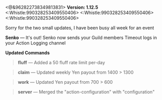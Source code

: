 <@&962822738349813831> **Version: 1.12.5** <:Whistle:990328253409550406> <:Whistle:990328253409550406> <:Whistle:990328253409550406>

Sorry for the two small updates, I have been busy all week for an event

__**Senko**__
— It's out! Senko now sends your Guild members Timeout logs in your Action Logging channel

__**Updated Commands**__

> **fluff**
— Added a 50 fluff rate limit per-day

> **claim**
— Updated weekly Yen payout from 1400 > 1300

> **work**
— Updated Yen payout from 700 > 600

> **server**
— Merged the "action-configuration" with "configuration"